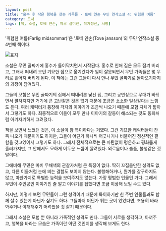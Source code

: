 ```yaml
---
layout: post
title: "홍수 후 작은 행복을 찾는 가족들 - 토베 얀손 무민 연작소설 4: 위험한 여름"
category: 도서
tags: [책, 소설, 토베 얀손, 따루 살미넨, 작가정신, 서평]
---
```


'위험한 여름(Farlig midsommar)'은
'토베 얀손(Tove jansson)'의
무민 연작소설 중 4번째 책이다.

![표지](https://lh3.googleusercontent.com/6xrxl9Q63sKmV_VsSdbDrqmjw1RSLLhmKc0efjOYFPRsV7So8k7qgQhpPwgzKZGlK3RhfqoWDgOZAw=s480)

소설은 무민 골짜기에 홍수가 들이닥치면서 시작된다.
홍수로 인해 집은 모두 잠겨 버리고,
그래서 떠내려 오던 기묘한 집으로 옮겨갔다가
일이 잘못되면서 무민 가족들은 몇 무리로 흩어져 버리게 된다.
이 책에는 그런 그들이 다시 만나 무민 골짜기로 돌아오기까지의 과정이 담겨있다.

그들의 모험은 무민 골짜기의 집에서 떠내려론 낯선 집, 그리고 공연장으로 무대가 바뀌면서 펼쳐지지만
거기에 큰 고난같은 것은 없기 때문에
조금은 소소한 일상같다는 느낌도 든다.
여러 캐릭터가 등장해 각자의 이야기가 조금씩 나오기 때문에
모험 자체가 짧아서 그렇기도 하다.
최종적으로 이들이 모두 만나 이야기의 갈등이 해소되는 것도 동화처럼 아기자기하게 그려졌다.

책을 보면서 느꼈던 것은, 이 소설이 참 특이하다는 거였다.
그건 기묘한 캐릭터들이 잔뜩 나오기 때문이기도 하지만,
그들이 어딘가 하나씩 어긋나거나 비뚤어진 정신적인 결함을 갖고있어서 그렇기도 하다.
그래서 전체적으로는 큰 파탄없이 평온하고 평화롭게 흘러가지만,
그 안에서도 묘하게 어두운 느낌이 깔려있다.
외로움이나 슬픔, 불행같은 것 말이다.

그에비해 무민은 마치 무채색의 관찰자처럼 큰 특징이 없다.
딱히 꼬집을만한 성격도 없고,
다른 이들처럼 눈에 띄는 결함도 보이지 않는다.
불행해하거나, 뭔가를 갈구하지도 않고,
마찬가지로 특별한 능력을 보여주지도 않는다.
가장 평범한 인물인 거다.
그래서 무민이 주인공인 이야기인 줄 알고 이야기를 접했다면 조금 이상해 보일 수도 있다.

하지만, 어떻게 보면 무민들이 그런 성격이기 때문에
특이하기만 한 주변 인물들과도 함께 살수 있는게 아닌가 싶기도 하다.
그들마저 어딘가 튀는 곳이 있었다면,
조용히 바라봐주거나 이해해주기 어려웠을 것 같기 때문이다.

그래서 소설은 모험 뿐 아니라 가족적인 성격도 띤다.
그들이 서로를 생각하고, 아껴주고, 행복을 바라는 모습은
가족이란 어떤 것인지를 생각해 보게도 한다.

